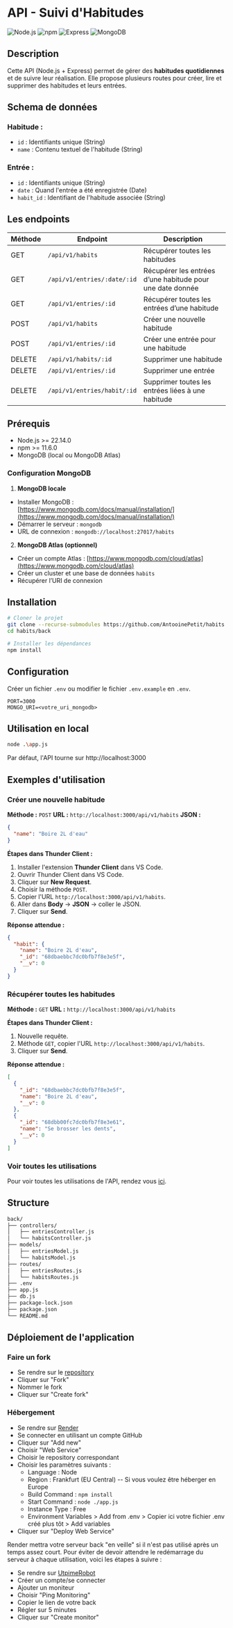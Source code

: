 # API - Suivi d'Habitudes

![Node.js](https://img.shields.io/badge/Node-v22.14.0-green)
![npm](https://img.shields.io/badge/npm-v11.6.0-blue)
![Express](https://img.shields.io/badge/Express-v5.1.0-lightgrey)
![MongoDB](https://img.shields.io/badge/MongoDB-v8.0.14-green?logo=mongodb)

## Description

Cette API (Node.js + Express) permet de gérer des **habitudes quotidiennes** et de suivre leur réalisation.
Elle propose plusieurs routes pour créer, lire et supprimer des habitudes et leurs entrées.

## Schema de données

### Habitude :

- `id` : Identifiants unique (String)
- `name` : Contenu textuel de l'habitude (String)

### Entrée :

- `id` : Identifiants unique (String)
- `date` : Quand l'entrée a été enregistrée (Date)
- `habit_id` : Identifiant de l'habitude associée (String)

## Les endpoints

| Méthode | Endpoint                    | Description                                               |
| ------- | --------------------------- | --------------------------------------------------------- |
| GET     | `/api/v1/habits`            | Récupérer toutes les habitudes                            |
| GET     | `/api/v1/entries/:date/:id` | Récupérer les entrées d’une habitude pour une date donnée |
| GET     | `/api/v1/entries/:id`       | Récupérer toutes les entrées d’une habitude               |
| POST    | `/api/v1/habits`            | Créer une nouvelle habitude                               |
| POST    | `/api/v1/entries/:id`       | Créer une entrée pour une habitude                        |
| DELETE  | `/api/v1/habits/:id`        | Supprimer une habitude                                    |
| DELETE  | `/api/v1/entries/:id`       | Supprimer une entrée                                      |
| DELETE  | `/api/v1/entries/habit/:id` | Supprimer toutes les entrées liées à une habitude         |

## Prérequis

- Node.js >= 22.14.0
- npm >= 11.6.0
- MongoDB (local ou MongoDB Atlas)

### Configuration MongoDB

1. **MongoDB locale**

- Installer MongoDB : [https://www.mongodb.com/docs/manual/installation/](https://www.mongodb.com/docs/manual/installation/)
- Démarrer le serveur : `mongodb`
- URL de connexion : `mongodb://localhost:27017/habits`

2. **MongoDB Atlas (optionnel)**

- Créer un compte Atlas : [https://www.mongodb.com/cloud/atlas](https://www.mongodb.com/cloud/atlas)
- Créer un cluster et une base de données `habits`
- Récupérer l’URI de connexion

## Installation

```bash
# Cloner le projet
git clone --recurse-submodules https://github.com/AntooinePetit/habits
cd habits/back

# Installer les dépendances
npm install

```

## Configuration

Créer un fichier `.env` ou modifier le fichier `.env.example` en `.env`.

```env
PORT=3000
MONGO_URI=<votre_uri_mongodb>
```

## Utilisation en local

```bash
node .\app.js
```

Par défaut, l'API tourne sur http://localhost:3000

## Exemples d'utilisation

### Créer une nouvelle habitude

**Méthode :** `POST`
**URL :** `http://localhost:3000/api/v1/habits`
**JSON :**

```json
{
  "name": "Boire 2L d'eau"
}
```

**Étapes dans Thunder Client :**

1. Installer l'extension **Thunder Client** dans VS Code.
2. Ouvrir Thunder Client dans VS Code.
3. Cliquer sur **New Request**.
4. Choisir la méthode `POST`.
5. Copier l'URL `http://localhost:3000/api/v1/habits`.
6. Aller dans **Body** -> **JSON** -> coller le JSON.
7. Cliquer sur **Send**.

**Réponse attendue :**

```json
{
  "habit": {
    "name": "Boire 2L d'eau",
    "_id": "68dbaebbc7dc0bfb7f8e3e5f",
    "__v": 0
  }
}
```

### Récupérer toutes les habitudes

**Méthode :** `GET`
**URL :** `http://localhost:3000/api/v1/habits`

**Étapes dans Thunder Client :**

1. Nouvelle requête.
2. Méthode `GET`, copier l'URL `http://localhost:3000/api/v1/habits`.
3. Cliquer sur **Send**.

**Réponse attendue :**

```json
[
  {
    "_id": "68dbaebbc7dc0bfb7f8e3e5f",
    "name": "Boire 2L d'eau",
    "__v": 0
  },
  {
    "_id": "68dbb00fc7dc0bfb7f8e3e61",
    "name": "Se brosser les dents",
    "__v": 0
  }
]
```

### Voir toutes les utilisations

Pour voir toutes les utilisations de l'API, rendez vous [ici](./DOCS.md).

## Structure

```bash
back/
├── controllers/
│   ├── entriesController.js
│   └── habitsController.js
├── models/
│   ├── entriesModel.js
│   └── habitsModel.js
├── routes/
│   ├── entriesRoutes.js
│   └── habitsRoutes.js
├── .env
├── app.js
├── db.js
├── package-lock.json
├── package.json
└── README.md
```

## Déploiement de l'application

### Faire un fork

- Se rendre sur le [repository](https://github.com/AntooinePetit/habits-back)
- Cliquer sur "Fork"
- Nommer le fork
- Cliquer sur "Create fork"

### Hébergement

- Se rendre sur [Render](https://render.com/)
- Se connecter en utilisant un compte GitHub
- Cliquer sur "Add new"
- Choisir "Web Service"
- Choisir le repository correspondant
- Choisir les paramètres suivants :
  - Language : Node
  - Region : Frankfurt (EU Central) -- Si vous voulez être héberger en Europe
  - Build Command : `npm install`
  - Start Command : `node ./app.js`
  - Instance Type : Free
  - Environment Variables > Add from .env > Copier ici votre fichier .env créé plus tôt > Add variables
- Cliquer sur "Deploy Web Service"

Render mettra votre serveur back "en veille" si il n'est pas utilisé après un temps assez court. Pour éviter de devoir attendre le redémarrage du serveur à chaque utilisation, voici les étapes à suivre :

- Se rendre sur [UtpimeRobot](https://uptimerobot.com/)
- Créer un compte/se connecter
- Ajouter un moniteur
- Choisir "Ping Monitoring"
- Copier le lien de votre back
- Régler sur 5 minutes
- Cliquer sur "Create monitor"
